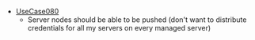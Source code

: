 * [UseCase080](https://github.com/DomainDrivenArchitecture/ddaRequirement/blob/master/en/requirements/UseCase080.md)
  * Server nodes should be able to be pushed (don't want to distribute credentials for all my servers on every managed server)
